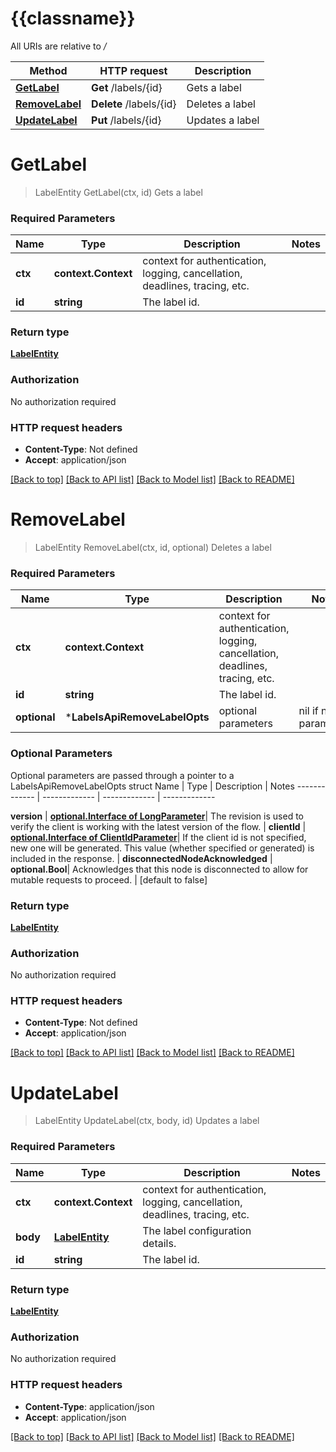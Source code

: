 # {{classname}}

All URIs are relative to */*

Method | HTTP request | Description
------------- | ------------- | -------------
[**GetLabel**](LabelsApi.md#GetLabel) | **Get** /labels/{id} | Gets a label
[**RemoveLabel**](LabelsApi.md#RemoveLabel) | **Delete** /labels/{id} | Deletes a label
[**UpdateLabel**](LabelsApi.md#UpdateLabel) | **Put** /labels/{id} | Updates a label

# **GetLabel**
> LabelEntity GetLabel(ctx, id)
Gets a label

### Required Parameters

Name | Type | Description  | Notes
------------- | ------------- | ------------- | -------------
 **ctx** | **context.Context** | context for authentication, logging, cancellation, deadlines, tracing, etc.
  **id** | **string**| The label id. | 

### Return type

[**LabelEntity**](LabelEntity.md)

### Authorization

No authorization required

### HTTP request headers

 - **Content-Type**: Not defined
 - **Accept**: application/json

[[Back to top]](#) [[Back to API list]](../README.md#documentation-for-api-endpoints) [[Back to Model list]](../README.md#documentation-for-models) [[Back to README]](../README.md)

# **RemoveLabel**
> LabelEntity RemoveLabel(ctx, id, optional)
Deletes a label

### Required Parameters

Name | Type | Description  | Notes
------------- | ------------- | ------------- | -------------
 **ctx** | **context.Context** | context for authentication, logging, cancellation, deadlines, tracing, etc.
  **id** | **string**| The label id. | 
 **optional** | ***LabelsApiRemoveLabelOpts** | optional parameters | nil if no parameters

### Optional Parameters
Optional parameters are passed through a pointer to a LabelsApiRemoveLabelOpts struct
Name | Type | Description  | Notes
------------- | ------------- | ------------- | -------------

 **version** | [**optional.Interface of LongParameter**](.md)| The revision is used to verify the client is working with the latest version of the flow. | 
 **clientId** | [**optional.Interface of ClientIdParameter**](.md)| If the client id is not specified, new one will be generated. This value (whether specified or generated) is included in the response. | 
 **disconnectedNodeAcknowledged** | **optional.Bool**| Acknowledges that this node is disconnected to allow for mutable requests to proceed. | [default to false]

### Return type

[**LabelEntity**](LabelEntity.md)

### Authorization

No authorization required

### HTTP request headers

 - **Content-Type**: Not defined
 - **Accept**: application/json

[[Back to top]](#) [[Back to API list]](../README.md#documentation-for-api-endpoints) [[Back to Model list]](../README.md#documentation-for-models) [[Back to README]](../README.md)

# **UpdateLabel**
> LabelEntity UpdateLabel(ctx, body, id)
Updates a label

### Required Parameters

Name | Type | Description  | Notes
------------- | ------------- | ------------- | -------------
 **ctx** | **context.Context** | context for authentication, logging, cancellation, deadlines, tracing, etc.
  **body** | [**LabelEntity**](LabelEntity.md)| The label configuration details. | 
  **id** | **string**| The label id. | 

### Return type

[**LabelEntity**](LabelEntity.md)

### Authorization

No authorization required

### HTTP request headers

 - **Content-Type**: application/json
 - **Accept**: application/json

[[Back to top]](#) [[Back to API list]](../README.md#documentation-for-api-endpoints) [[Back to Model list]](../README.md#documentation-for-models) [[Back to README]](../README.md)

